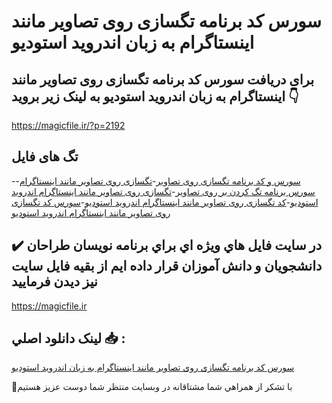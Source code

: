 # سورس کد برنامه تگسازی روی تصاویر مانند اینستاگرام به زبان اندروید استودیو

## برای دریافت سورس کد برنامه تگسازی روی تصاویر مانند اینستاگرام به زبان اندروید استودیو به لینک زیر بروید 👇

https://magicfile.ir/?p=2192

## تگ های فایل

-[سورس و کد برنامه تگسازی روی تصاویر](https://magicfile.ir/product/%d8%b3%d9%88%d8%b1%d8%b3-%d9%88-%da%a9%d8%af-%d8%a8%d8%b1%d9%86%d8%a7%d9%85%d9%87-%d8%aa%da%af%d8%b3%d8%a7%d8%b2%db%8c-%d8%b1%d9%88%db%8c-%d8%aa%d8%b5%d8%a7%d9%88%db%8c%d8%b1-%d9%85%d8%a7%d9%86%d9%86%d8%af-%d8%a7%db%8c%d9%86%d8%b3%d8%aa%d8%a7%da%af%d8%b1%d8%a7%d9%85/)-[تگسازی روی تصاویر مانند اینستاگرام](https://magicfile.ir/product/%d8%b3%d9%88%d8%b1%d8%b3-%d9%88-%da%a9%d8%af-%d8%a8%d8%b1%d9%86%d8%a7%d9%85%d9%87-%d8%aa%da%af%d8%b3%d8%a7%d8%b2%db%8c-%d8%b1%d9%88%db%8c-%d8%aa%d8%b5%d8%a7%d9%88%db%8c%d8%b1-%d9%85%d8%a7%d9%86%d9%86%d8%af-%d8%a7%db%8c%d9%86%d8%b3%d8%aa%d8%a7%da%af%d8%b1%d8%a7%d9%85/)-[سورس برنامه تگ کردن بر روی تصاویر](https://magicfile.ir/product/%d8%b3%d9%88%d8%b1%d8%b3-%d9%88-%da%a9%d8%af-%d8%a8%d8%b1%d9%86%d8%a7%d9%85%d9%87-%d8%aa%da%af%d8%b3%d8%a7%d8%b2%db%8c-%d8%b1%d9%88%db%8c-%d8%aa%d8%b5%d8%a7%d9%88%db%8c%d8%b1-%d9%85%d8%a7%d9%86%d9%86%d8%af-%d8%a7%db%8c%d9%86%d8%b3%d8%aa%d8%a7%da%af%d8%b1%d8%a7%d9%85/)-[تگسازی روی تصاویر مانند اینستاگرام اندروید استودیو](https://magicfile.ir/product/%d8%b3%d9%88%d8%b1%d8%b3-%d9%88-%da%a9%d8%af-%d8%a8%d8%b1%d9%86%d8%a7%d9%85%d9%87-%d8%aa%da%af%d8%b3%d8%a7%d8%b2%db%8c-%d8%b1%d9%88%db%8c-%d8%aa%d8%b5%d8%a7%d9%88%db%8c%d8%b1-%d9%85%d8%a7%d9%86%d9%86%d8%af-%d8%a7%db%8c%d9%86%d8%b3%d8%aa%d8%a7%da%af%d8%b1%d8%a7%d9%85/)-[کد تگسازی روی تصاویر مانند اینستاگرام اندروید استودیو](https://magicfile.ir/product/%d8%b3%d9%88%d8%b1%d8%b3-%d9%88-%da%a9%d8%af-%d8%a8%d8%b1%d9%86%d8%a7%d9%85%d9%87-%d8%aa%da%af%d8%b3%d8%a7%d8%b2%db%8c-%d8%b1%d9%88%db%8c-%d8%aa%d8%b5%d8%a7%d9%88%db%8c%d8%b1-%d9%85%d8%a7%d9%86%d9%86%d8%af-%d8%a7%db%8c%d9%86%d8%b3%d8%aa%d8%a7%da%af%d8%b1%d8%a7%d9%85/)-[سورس کد تگسازی روی تصاویر مانند اینستاگرام اندروید استودیو](https://magicfile.ir/product/%d8%b3%d9%88%d8%b1%d8%b3-%d9%88-%da%a9%d8%af-%d8%a8%d8%b1%d9%86%d8%a7%d9%85%d9%87-%d8%aa%da%af%d8%b3%d8%a7%d8%b2%db%8c-%d8%b1%d9%88%db%8c-%d8%aa%d8%b5%d8%a7%d9%88%db%8c%d8%b1-%d9%85%d8%a7%d9%86%d9%86%d8%af-%d8%a7%db%8c%d9%86%d8%b3%d8%aa%d8%a7%da%af%d8%b1%d8%a7%d9%85/)

## ✔️ در سايت فايل هاي ويژه اي براي برنامه نويسان طراحان دانشجويان و دانش آموزان قرار داده ايم از بقيه فايل سايت نيز ديدن فرماييد

https://magicfile.ir


## لينک دانلود اصلي 📥 :

[سورس کد برنامه تگسازی روی تصاویر مانند اینستاگرام به زبان اندروید استودیو](https://magicfile.ir/product/%d8%b3%d9%88%d8%b1%d8%b3-%d9%88-%da%a9%d8%af-%d8%a8%d8%b1%d9%86%d8%a7%d9%85%d9%87-%d8%aa%da%af%d8%b3%d8%a7%d8%b2%db%8c-%d8%b1%d9%88%db%8c-%d8%aa%d8%b5%d8%a7%d9%88%db%8c%d8%b1-%d9%85%d8%a7%d9%86%d9%86%d8%af-%d8%a7%db%8c%d9%86%d8%b3%d8%aa%d8%a7%da%af%d8%b1%d8%a7%d9%85/) 


🙏با تشکر از همراهي شما مشتاقانه در وبسایت منتظر شما دوست عزیز هستیم

